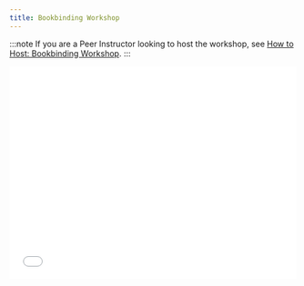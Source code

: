 ```yaml
---
title: Bookbinding Workshop
---
```


:::note
If you are a Peer Instructor looking to host the workshop, see [How to Host: Bookbinding Workshop](/workshop/crafts-bookbinding-internal/).
:::

<embed src="/crafts-bookbinding-doc1.pdf" width="100%" height="375" />
